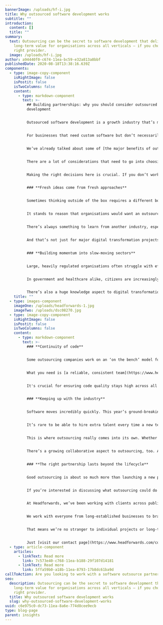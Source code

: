 ```yaml
---
bannerImage: /uploads/hf-i.jpg
title: Why outsourced software development works
subtitle: ""
introduction:
  content: []
  title: ""
summary:
  text: Outsourcing can be the secret to software development that delivers
    long-term value for organisations across all verticals – if you choose the
    right provider.
  image: /uploads/hf-i.jpg
author: a94440f0-c674-11ea-bc59-e32a813a8bbf
publishedDate: 2020-08-18T13:38:16.639Z
components:
  - type: image-copy-component
    isRightImage: false
    isPostit: false
    isTwoColumns: false
    content:
      - type: markdown-component
        text: >-
          ## Building partnerships: why you should consider outsourced software
          development


          Outsourced software development is a growth industry that’s making its mark all round the world – and it’s easy to see why.


          For businesses that need custom software but don’t necessarily have the resources or knowhow to handle it all in-house, outsourcing solves all those problems in one fell swoop. If you’re looking for a way to get a major project off the ground quickly and effectively, it might be time to consider bringing in a third-party expert.


          We’ve already talked about some of [the major benefits of outsourcing software development](https://www.headforwards.com/insights/benefits-outsourced-software-development/), so let’s talk about how organisations can make sure they’re getting those benefits.


          There are a lot of considerations that need to go into choosing how you outsource software development – and who you outsource it to. Are you looking for [a short-term boost for a specific project, or a long-term collaborative partnership](https://www.headforwards.com/how-we-work/our-working-models/)? Is it best to choose a company that’s [farshore, nearshore, or offshore](<>)


          Making the right decisions here is crucial. If you don’t work with the right partner, you can risk getting stuck in an expensive contract that isn’t fulfilling your needs. So what’s the secret to ensuring your outsourcing partnership is well-suited to your organisation – now and in the future?


          ### **Fresh ideas come from fresh approaches**


          Sometimes thinking outside of the box requires a different box entirely. Transformational projects will always benefit from new ideas – from involving other lines of business to consulting with end users. That extends to an outsource company, too.


          It stands to reason that organisations would want an outsourcing company that has specific experience in their vertical – whether that’s manufacturing, healthcare, government, telecoms, or anything else. But a breadth of experience is also vital for bringing fresh perspectives to the table.


          There’s always something to learn from another industry, especially in software development, where tech breakthroughs are widely applicable. The right outsourcing partner can offer that balance of niche expertise and wide-ranging experience that ensures you’re seeing the best and brightest in development techniques from a multidisciplinary team.


          And that’s not just for major digital transformation projects – introducing improvements and highlighting streamlining opportunities for your foundational software is just as important as creating whole new applications.


          ### **Building momentum into slow-moving sectors**


          Large, heavily regulated organisations often struggle with effective software development. Particularly for public bodies like the NHS or local authorities, where budgets are tight and digital transformation strategies are up against decades of legacy debt, outsourcing can both relieve a technical burden and ensure goals like the [NHS Long Term Plan](https://www.longtermplan.nhs.uk/) are met.


          In government and healthcare alike, citizens are increasingly interested in using digital services – and employees are looking for the same slick working experiences that the business community is embracing. That translates into significant software demands, ideal for outsourcing.


          There’s also a huge knowledge aspect to digital transformation in these sectors: as organisations like the NHS and [local governments shift their data focus](https://www.headforwards.com/insights/local-authorities-are-revolutionising-the-way-they-use-data/) and pay closer attention to understanding the needs of the people they serve, they can ensure that they’re delivering meaningful support and building the software to enable it. This business intelligence approach is long-established in the business community – and by outsourcing, public services can draw on that experience to revolutionise their projects.
    title: ""
  - type: images-component
    imageOne: /uploads/headforwards-1.jpg
    imageTwo: /uploads/dsc08270.jpg
  - type: image-copy-component
    isRightImage: false
    isPostit: false
    isTwoColumns: false
    content:
      - type: markdown-component
        text: >-
          ### **Continuity of code**


          Some outsourcing companies work on an ‘on the bench’ model for allocating resources. In short, when you need support you’ll get whoever happens to be available at the time – and that can translate into a project team that doesn’t know you, your industry, or your challenges. When you start from scratch every time, you can lose out on some of the time- and cost-saving benefits of outsourcing as you bring new people up to speed with your requirements.


          What you need is [a reliable, consistent team](https://www.headforwards.com/what-we-do/create-effective-teams/) that really understands the individual quirks of the environment you’re working in, so your outsourced developers can just get to work without having to follow an onboarding process each time. (And when new developers *do* join the team, there’s already a wealth of knowledge about your organisation available to back them up.)


          It's crucial for ensuring code quality stays high across all your projects, regulations and security requirements are followed, and risk is mitigated.


          ### **Keeping up with the industry**


          Software moves incredibly quickly. This year’s ground-breaking innovations can just as easily turn into next year’s legacies – and that can make it difficult to adjust your organisation’s approach to software development fast enough to keep up.


          It’s rare to be able to hire extra talent every time a new technology or approach crops up, especially in sectors where budgets are tight, and training takes time that many IT teams simply don’t have.


          This is where outsourcing really comes into its own. Whether you want to dig into business intelligence, or experiment with everything from basic automation to the latest and most complex artificial intelligence and machine learning techniques, the right outsourcing company will give you access to the resources and expertise needed to take advantage of new technologies.


          There’s a growing collaborative aspect to outsourcing, too. As low-code and no-code approaches gain popularity in software development, there’s more scope than ever for stakeholders to get involved in the process. With more ‘citizen developers’ now within organisations, outsourcing is the ideal opportunity to offload heavy-duty development responsibilities and free up internal resources for agile innovation.


          ### **The right partnership lasts beyond the lifecycle**


          Good outsourcing is about so much more than launching a new piece of software. It’s about creating solutions and services that offer [tangible, long-term value](https://www.headforwards.com/what-we-do/create-value-through-software/) to your organisation and the people it serves, whether they’re customers, citizens or end-users.


          If you’re interested in discussing what outsourcing could do for you – whether you’re looking to kick off a short-term project or a long-term development partnership – we’d love to hear from you.


          At Headforwards, we’ve been working with clients across public bodies (including local government), financial services, telecoms, e-commerce, travel, and more, to build software solutions that bring simplicity and efficiency to their infrastructure and everyday tasks.


          We work with everyone from long-established businesses to brand-new startups – whoever can benefit from that boost of bringing in software experts. Every stage of the process, from ideation, to rolling out an MVP, to iterative improvement, is underpinned by our flexible approach to designing and building software.


          That means we’re no stranger to individual projects or long-term partnerships, [offering a versatile, client-led approach from our base](https://www.headforwards.com/who-we-are/what-is-it-like-here/) at the heart of one of the UK’s fastest-growing technology hubs.


          Just [visit our contact page](https://www.headforwards.com/contact/) for all the details, and let’s talk about building software that creates real value for your organisation.
  - type: article-component
    articles:
      - linkText: Read more
        link: 7c573e40-c768-11ea-b188-29f107d14181
      - linkText: Read more
        link: 5ffa59b0-a18b-11ea-8793-17b8dc61ba9d
callToAction: Are you looking to work with a software outsource partner?
seo:
  description: Outsourcing can be the secret to software development that delivers
    long-term value for organisations across all verticals – if you choose the
    right provider.
  title: Why outsourced software development works
  slug: why-outsourced-software-development-works
uuid: c6e975c0-dc73-11ea-8a6e-774d8cee9ecb
type: blog-page
parent: insights
---
```

